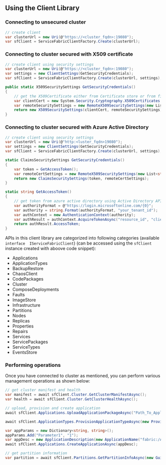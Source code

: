 ## Using the Client Library
### Connecting to unsecured cluster
```csharp
// create client
var clusterUrl = new Uri(@"https://<cluster_fqdn>:19080");
var sfClient = ServiceFabricClientFactory.Create(clusterUrl);
```

### Connecting to cluster secured with X509 certificate
```csharp
// create client using security settings
var clusterUrl = new Uri(@"https://<cluster_fqdn>:19080");
var settings = new ClientSettings(GetSecurityCredentials);
var sfClient = ServiceFabricClientFactory.Create(clusterUrl, settings);

public static X509SecuritySettings GetSecurityCredentials()
{
    // get the X509Certificate either from Certificate store or from file.
    var clientCert = new System.Security.Cryptography.X509Certificates.X509Certificate("<Path to .pfx file>", "password");
    var remoteSecuritySettings = new RemoteX509SecuritySettings(new List<string> { "server_cert_thumbprint" });
    return new X509SecuritySettings(clientCert, remoteSecuritySettings);
}

```

### Connecting to cluster secured with Azure Active Directory
```csharp
// create client using security settings
var clusterUrl = new Uri(@"http:<luster_fqdn>19080");
var settings = new ClientSettings(GetSecurityCredentials);
var sfClient = ServiceFabricClientFactory.Create(clusterUrl, settings);

static ClaimsSecuritySettings GetSecurityCredentials()
{
    var token = GetAccessToken();
    var remoteCertSettings = new RemoteX509SecuritySettings(new List<string>() { "server_cert_thumbprint" });
    return new ClaimsSecuritySettings(token, remoteCertSettings);
}

static string GetAccessToken()
{
    // get token from azure active directory using Active Directory APIs
    var authorityFormat = @"https://login.microsoftonline.com/{0}";
    var authority = string.Format(authorityFormat, "your_tenant_id");
    var authContext = new AuthenticationContext(authority);
    var authResult = authContext.AcquireTokenAsync("resource_id", "client_Id", new UserCredential("userName")).GetAwaiter().GetResult();
    return authResult.AccessToken;
}

```


APIs in this client library are categorized into following categories (available ```interface  IServiceFabricClient```) (can be accessed using the ```sfClient``` instance created with aboove code snippet):
* Applications
* ApplicationTypes
* BackupRestore
* ChaosClient
* CodePackages
* Cluster
* ComposeDeployments
* Faults
* ImageStore
* Infrastructure
* Partitions
* Nodes
* Replicas
* Properties
* Repairs
* Services
* ServicePackages
* ServiceTypes
* EventsStore

### Performing operations
Once you have connected to cluster as mentioned, you can perform various management operations as shown below:

```csharp
// get cluster manifest and health
var manifest = await sfClient.Cluster.GetClusterManifestAsync();
var health = await sfClient.Cluster.GetClusterHealthAsync();

// upload, provision and create application
await sfClient.Applications.UploadApplicationPackageAsync("Path_To_Application_Package", applicationPackagePathInImageStore:"TestApp");

await sfClient.ApplicationTypes.ProvisionApplicationTypeAsync(new ProvisionApplicationTypeDescription("TestApp"));

var appParams = new Dictionary<string, string>();
appParams.Add("Parameter1", "1");
var appDesc = new ApplicationDescription(new ApplicationName("fabric:/ApplicationFromLib"), "ApplicationType", "1.0.0", appParams);
await sfClient.Applications.CreateApplicationAsync(appDesc);

// get partition information
var partition = await sfClient.Partitions.GetPartitionInfoAsync(new Guid("8b8c58e6-f18a-477c-8b8d-87123f754b72"));

```
